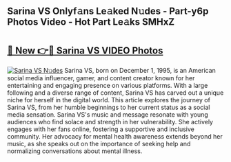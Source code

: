 ## Sarina VS Onlyf𝚊ns Le𝚊ked N𝚞des - Part-y6p Photos Video - Hot Part Le𝚊ks SMHxZ

# <h2><a href="http://ab89999.deff.icu/?id=Sarina+VS">🔗 New 👉🔴 Sarina VS VIDEO Photos</a></h2>

[![Sarina VS N𝚞des](https://i.imgur.com/rIISA9y.gif)](http://ab89999.deff.icu/?id=Sarina+VS)
Sarina VS, born on December 1, 1995, is an American social media influencer, gamer, and content creator known for her entertaining and engaging presence on various platforms. With a large following and a diverse range of content, Sarina VS has carved out a unique niche for herself in the digital world. This article explores the journey of Sarina VS, from her humble beginnings to her current status as a social media sensation. Sarina VS's music and message resonate with young audiences who find solace and strength in her vulnerability. She actively engages with her fans online, fostering a supportive and inclusive community. Her advocacy for mental health awareness extends beyond her music, as she speaks out on the importance of seeking help and normalizing conversations about mental illness.
